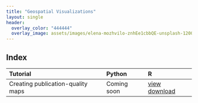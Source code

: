 ```yaml
---
title: "Geospatial Visualizations"
layout: single
header:
  overlay_color: "444444"
  overlay_image: assets/images/elena-mozhvilo-znhEe1cbbQE-unsplash-1200_800.jpg
---
```


## Index

| Tutorial | Python | R |
|:--|:--|:--|
| Creating publication-quality maps | Coming soon | [view](GRWG_Maps_R) [download](../tutorials/GRWG_Maps.Rmd) | 
